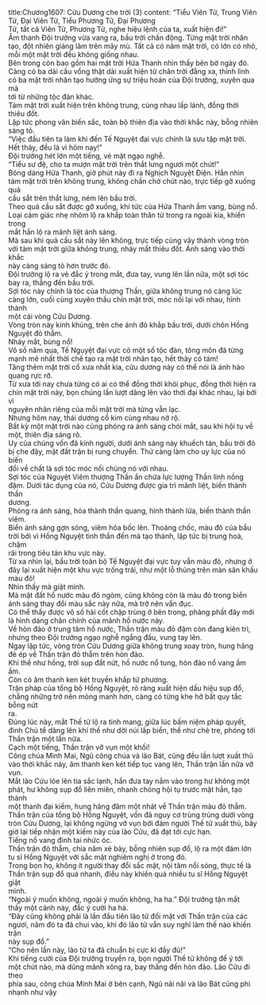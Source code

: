 title:Chương1607: Cửu Dương che trời (3)
content:
“Tiểu Viên Tử, Trung Viên Tử, Đại Viên Tử, Tiểu Phương Tử, Đại Phương<br>Tử, tất cả Viên Tử, Phương Tử, nghe hiệu lệnh của ta, xuất hiện đi!”<br>Âm thanh Đội trưởng vừa vang ra, bầu trời chấn động. Từng mặt trời nhân<br>tạo, đột nhiên giáng lâm trên mây mù. Tất cả có năm mặt trời, có lớn có nhỏ,<br>mỗi một mặt trời đều không giống nhau.<br>Bên trong còn bao gồm hai mặt trời Hứa Thanh nhìn thấy bên bờ ngày đó.<br>Càng có ba dải cầu vồng thật dài xuất hiện từ chân trời đằng xa, thình lình<br>có ba mặt trời nhân tạo hưởng ứng sự triệu hoán của Đội trưởng, xuyên qua mà<br>tới từ những tộc đàn khác.<br>Tám mặt trời xuất hiện trên không trung, cùng nhau lấp lánh, đồng thời<br>thiêu đốt.<br>Lập tức phong vân biến sắc, toàn bộ thiên địa vào thời khắc này, bỗng nhiên<br>sáng tỏ.<br>“Việc đầu tiên ta làm khi đến Tế Nguyệt đại vực chính là sưu tập mặt trời.<br>Hết thảy, đều là vì hôm nay!”<br>Đội trưởng hét lớn một tiếng, vẻ mặt ngạo nghễ.<br>“Tiểu sư đệ, cho ta mượn mặt trời trên thắt lưng ngươi một chút!”<br>Bóng dáng Hứa Thanh, giờ phút này đi ra Nghịch Nguyệt Điện. Hắn nhìn<br>tám mặt trời trên không trung, không chần chờ chút nào, trực tiếp gỡ xuống quả<br>cầu sắt trên thắt lưng, ném lên bầu trời.<br>Theo quả cầu sắt được gỡ xuống, khí tức của Hứa Thanh ầm vang, bùng nổ.<br>Loại cảm giác nhẹ nhõm lộ ra khắp toàn thân từ trong ra ngoài kia, khiến trong<br>mắt hắn lộ ra mãnh liệt ánh sáng.<br>Mà sau khi quả cầu sắt này lên không, trực tiếp cùng vây thành vòng tròn<br>với tám mặt trời giữa không trung, nháy mắt thiêu đốt. Ánh sáng vào thời khắc<br>này càng sáng tỏ hơn trước đó.<br>Đội trưởng lộ ra vẻ đắc ý trong mắt, đưa tay, vung lên lần nữa, một sợi tóc<br>bay ra, thẳng đến bầu trời.<br>Sợi tóc này chính là tóc của thượng Thần, giữa không trung nó càng lúc<br>càng lớn, cuối cùng xuyên thấu chín mặt trời, móc nối lại với nhau, hình thành<br>một cái vòng Cửu Dương.<br>Vòng tròn này kinh khủng, trên che ánh đỏ khắp bầu trời, dưới chôn Hồng<br>Nguyệt đỏ thẫm.<br>Nháy mắt, bùng nổ!<br>Vô số năm qua, Tế Nguyệt đại vực có một số tộc đàn, tông môn đã từng<br>mạnh mẽ nhất thời chế tạo ra mặt trời nhân tạo, hết thảy có tám!<br>Tăng thêm mặt trời cổ xưa nhất kia, cửu dương này có thể nói là ánh hào<br>quang rực rỡ.<br>Từ xưa tới nay chưa từng có ai có thể đồng thời khôi phục, đồng thời hiện ra<br>chín mặt trời này, bọn chúng lần lượt dâng lên vào thời đại khác nhau, lại bởi vì<br>nguyên nhân riêng của mỗi mặt trời mà từng vẫn lạc.<br>Nhưng hôm nay, thái dương cổ kim cùng nhau nở rộ.<br>Bất kỳ một mặt trời nào cũng phóng ra ánh sáng chói mắt, sau khi hội tụ về<br>một, thiên địa sáng rõ.<br>Uy của chúng vốn đã kinh người, dưới ánh sáng này khuếch tán, bầu trời đỏ<br>bị che đậy, mặt đất trận bị rung chuyển. Thứ càng làm cho uy lực của nó biến<br>đổi về chất là sợi tóc móc nối chúng nó với nhau.<br>Sợi tóc của Nguyệt Viêm thượng Thần ẩn chứa lực lượng Thần linh nồng<br>đậm. Dưới tác dụng của nó, Cửu Dương được gia trì mãnh liệt, biến thành thần<br>dương.<br>Phóng ra ánh sáng, hóa thành thần quang, hình thành lửa, biến thành thần<br>viêm.<br>Biển ánh sáng gợn sóng, viêm hỏa bốc lên. Thoáng chốc, màu đỏ của bầu<br>trời bởi vì Hồng Nguyệt tinh thần đến mà tạo thành, lập tức bị trung hoà, chậm<br>rãi trong tiêu tán khu vực này.<br>Từ xa nhìn lại, bầu trời toàn bộ Tế Nguyệt đại vực tuy vẫn màu đỏ, nhưng ở<br>đây lại xuất hiện một khu vực trống trải, như một lỗ thủng trên màn sân khấu<br>màu đỏ!<br>Nhìn thấy mà giật mình.<br>Mà mặt đất hồ nước màu đỏ ngòm, cũng không còn là màu đỏ trong biển<br>ánh sáng thay đổi màu sắc này nữa, mà trở nên vẩn đục.<br>Có thể thấy được vô số hài cốt chập trùng ở bên trong, phảng phất đây mới<br>là hình dáng chân chính của mảnh hồ nước này.<br>Về hòn đảo ở trung tâm hồ nước, Thần trận màu đỏ đậm còn đang kiên trì,<br>nhưng theo Đội trưởng ngạo nghễ ngẩng đầu, vung tay lên.<br>Ngay lập tức, vòng tròn Cửu Dương giữa không trung xoay tròn, hung hăng<br>đè ép về Thần trận đỏ thẫm trên hòn đảo.<br>Khí thế như hồng, trời sụp đất nứt, hồ nước nổ tung, hòn đảo nổ vang ầm<br>ầm.<br>Còn có âm thanh ken két truyền khắp tứ phương.<br>Trận pháp của tổng bộ Hồng Nguyệt, rõ ràng xuất hiện dấu hiệu sụp đổ,<br>chẳng những trở nên mỏng manh hơn, càng có từng khe hở bất quy tắc bỗng nứt<br>ra.<br>Đúng lúc này, mắt Thế tử lộ ra tinh mang, giữa lúc bấm niệm pháp quyết,<br>đinh Chủ tể dâng lên khí thế như dời núi lấp biển, thế như chẻ tre, phóng tới<br>Thần trận một lần nữa.<br>Cạch một tiếng, Thần trận vỡ vụn một khối!<br>Công chúa Minh Mai, Ngũ công chúa và lão Bát, cũng đều lần lượt xuất thủ<br>vào thời khắc này, âm thanh ken két tiếp tục vang lên, Thần trận lần nữa vỡ vụn.<br>Mắt lão Cửu lóe lên tia sắc lạnh, hắn đưa tay nắm vào trong hư không một<br>phát, hư không sụp đổ liên miên, nhanh chóng hội tụ trước mặt hắn, tạo thành<br>một thanh đại kiếm, hung hăng đâm một nhát về Thần trận màu đỏ thẫm.<br>Thần trận của tổng bộ Hồng Nguyệt, vốn đã nguy cơ trùng trùng dưới vòng<br>tròn Cửu Dương, lại không ngừng vỡ vụn bởi đám người Thế tử xuất thủ, bây<br>giờ lại tiếp nhận một kiếm này của lão Cửu, đã đạt tới cực hạn.<br>Tiếng nổ vang đinh tai nhức óc.<br>Thần trận đỏ thẫm, chia năm xẻ bảy, bỗng nhiên sụp đổ, lộ ra một đám lớn<br>tu sĩ Hồng Nguyệt với sắc mặt nghiêm nghị ở trong đó.<br>Trong bọn họ, không ít người thay đổi sắc mặt, nội tâm nổi sóng, thực tế là<br>Thần trận sụp đổ quá nhanh, điều này khiến quá nhiều tu sĩ Hồng Nguyệt giật<br>mình.<br>“Ngoài ý muốn không, ngoài ý muốn không, ha ha.” Đội trưởng tận mắt<br>thấy một cảnh này, đắc ý cười ha hả.<br>“Đây cũng không phải là lần đầu tiên lão tử đối mặt với Thần trận của các<br>ngươi, năm đó ta đã chui vào, khi đó lão tử vẫn suy nghĩ làm thế nào khiến trận<br>này sụp đổ.”<br>“Cho nên lần này, lão tử ta đã chuẩn bị cực kì đầy đủ!”<br>Khi tiếng cười của Đội trưởng truyền ra, bọn người Thế tử không để ý tới<br>một chút nào, mà dũng mãnh xông ra, bay thẳng đến hòn đảo. Lão Cửu đi theo<br>phía sau, công chúa Minh Mai ở bên cạnh, Ngũ nãi nãi và lão Bát cũng phi<br>nhanh như vậy